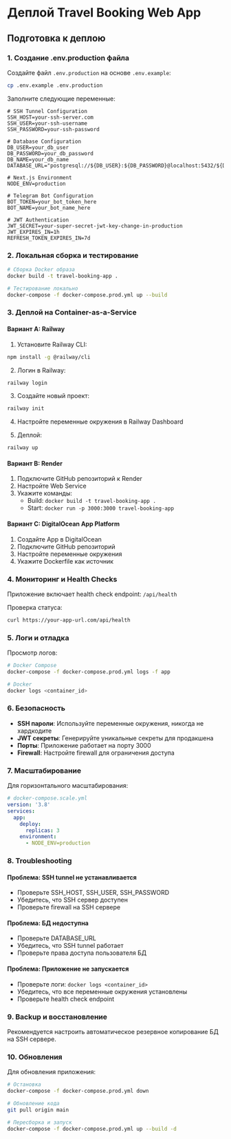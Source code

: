 # Деплой Travel Booking Web App

## Подготовка к деплою

### 1. Создание .env.production файла

Создайте файл `.env.production` на основе `.env.example`:

```bash
cp .env.example .env.production
```

Заполните следующие переменные:

```env
# SSH Tunnel Configuration
SSH_HOST=your-ssh-server.com
SSH_USER=your-ssh-username
SSH_PASSWORD=your-ssh-password

# Database Configuration
DB_USER=your_db_user
DB_PASSWORD=your_db_password
DB_NAME=your_db_name
DATABASE_URL="postgresql://${DB_USER}:${DB_PASSWORD}@localhost:5432/${DB_NAME}"

# Next.js Environment
NODE_ENV=production

# Telegram Bot Configuration
BOT_TOKEN=your_bot_token_here
BOT_NAME=your_bot_name_here

# JWT Authentication
JWT_SECRET=your-super-secret-jwt-key-change-in-production
JWT_EXPIRES_IN=1h
REFRESH_TOKEN_EXPIRES_IN=7d
```

### 2. Локальная сборка и тестирование

```bash
# Сборка Docker образа
docker build -t travel-booking-app .

# Тестирование локально
docker-compose -f docker-compose.prod.yml up --build
```

### 3. Деплой на Container-as-a-Service

#### Вариант A: Railway

1. Установите Railway CLI:
```bash
npm install -g @railway/cli
```

2. Логин в Railway:
```bash
railway login
```

3. Создайте новый проект:
```bash
railway init
```

4. Настройте переменные окружения в Railway Dashboard

5. Деплой:
```bash
railway up
```

#### Вариант B: Render

1. Подключите GitHub репозиторий к Render
2. Настройте Web Service
3. Укажите команды:
   - Build: `docker build -t travel-booking-app .`
   - Start: `docker run -p 3000:3000 travel-booking-app`

#### Вариант C: DigitalOcean App Platform

1. Создайте App в DigitalOcean
2. Подключите GitHub репозиторий
3. Настройте переменные окружения
4. Укажите Dockerfile как источник

### 4. Мониторинг и Health Checks

Приложение включает health check endpoint: `/api/health`

Проверка статуса:
```bash
curl https://your-app-url.com/api/health
```

### 5. Логи и отладка

Просмотр логов:
```bash
# Docker Compose
docker-compose -f docker-compose.prod.yml logs -f app

# Docker
docker logs <container_id>
```

### 6. Безопасность

- **SSH пароли**: Используйте переменные окружения, никогда не хардкодите
- **JWT секреты**: Генерируйте уникальные секреты для продакшена
- **Порты**: Приложение работает на порту 3000
- **Firewall**: Настройте firewall для ограничения доступа

### 7. Масштабирование

Для горизонтального масштабирования:

```yaml
# docker-compose.scale.yml
version: '3.8'
services:
  app:
    deploy:
      replicas: 3
    environment:
      - NODE_ENV=production
```

### 8. Troubleshooting

#### Проблема: SSH tunnel не устанавливается
- Проверьте SSH_HOST, SSH_USER, SSH_PASSWORD
- Убедитесь, что SSH сервер доступен
- Проверьте firewall на SSH сервере

#### Проблема: БД недоступна
- Проверьте DATABASE_URL
- Убедитесь, что SSH tunnel работает
- Проверьте права доступа пользователя БД

#### Проблема: Приложение не запускается
- Проверьте логи: `docker logs <container_id>`
- Убедитесь, что все переменные окружения установлены
- Проверьте health check endpoint

### 9. Backup и восстановление

Рекомендуется настроить автоматическое резервное копирование БД на SSH сервере.

### 10. Обновления

Для обновления приложения:

```bash
# Остановка
docker-compose -f docker-compose.prod.yml down

# Обновление кода
git pull origin main

# Пересборка и запуск
docker-compose -f docker-compose.prod.yml up --build -d
```
